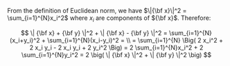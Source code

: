 From the definition of Euclidean norm, we have $\|{\bf x}\|^2 = \sum_{i=1}^{N}x_i^2$ where $x_i$ are components of ${\bf x}$. Therefore:

$$
\| {\bf x} + {\bf y} \|^2 + \| {\bf x} - {\bf y} \|^2 = \sum_{i=1}^{N}(x_i+y_i)^2 + \sum_{i=1}^{N}(x_i-y_i)^2 = \\
= \sum_{i=1}^{N} \Big( 2 x_i^2 + 2 x_i y_i - 2 x_i y_i + 2 y_i^2 \Big) = 2 \sum_{i=1}^{N}x_i^2 + 2 \sum_{i=1}^{N}y_i^2 = 2 \big( \| {\bf x} \|^2 + \| {\bf y} \|^2 \big)
$$
